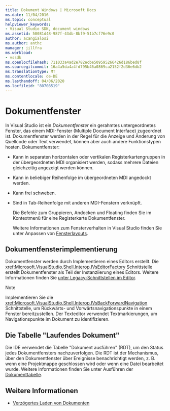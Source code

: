 ```yaml
---
title: Dokument Windows | Microsoft Docs
ms.date: 11/04/2016
ms.topic: conceptual
helpviewer_keywords:
- Visual Studio SDK, document windows
ms.assetid: 50081d48-987f-43db-8bf9-51b7cf76e9c0
author: acangialosi
ms.author: anthc
manager: jillfra
ms.workload:
- vssdk
ms.openlocfilehash: 711033a4ad2e782ecbe509595266426d186bed8f
ms.sourcegitcommit: 16a4a5da4a4fd795b46a0869ca2152f2d36e6db2
ms.translationtype: MT
ms.contentlocale: de-DE
ms.lasthandoff: 04/06/2020
ms.locfileid: "80708519"
---
```

# <a name="document-windows"></a>Dokumentfenster
In Visual Studio ist ein *Dokumentfenster* ein gerahmtes untergeordnetes Fenster, das einem MDI-Fenster (Multiple Document Interface) zugeordnet ist. Dokumentfenster werden in der Regel für die Anzeige und Änderung von Quellcode oder Text verwendet, können aber auch andere Funktionstypen hosten. Dokumentfenster:

- Kann in separaten horizontalen oder vertikalen Registerkartengruppen in der übergeordneten MDI organisiert werden, sodass mehrere Dateien gleichzeitig angezeigt werden können.

- Kann in beliebiger Reihenfolge im übergeordneten MDI angedockt werden.

- Kann frei schweben.

- Sind in Tab-Reihenfolge mit anderen MDI-Fenstern verknüpft.

  Die Befehle zum Gruppieren, Andocken und Floating finden Sie im Kontextmenü für eine Registerkarte Dokumentfenster.

  Weitere Informationen zum Fensterverhalten in Visual Studio finden Sie unter Anpassen von [Fensterlayouts](../../ide/customizing-window-layouts-in-visual-studio.md).

## <a name="document-window-implementation"></a>Dokumentfensterimplementierung
 Dokumentfenster werden durch Implementieren eines Editors erstellt. Die <xref:Microsoft.VisualStudio.Shell.Interop.IVsEditorFactory> Schnittstelle erstellt Dokumentfenster als Teil der Instanziierung eines Editors. Weitere Informationen finden Sie [unter Legacy-Schnittstellen im Editor](/visualstudio/extensibility/legacy-interfaces-in-the-editor?view=vs-2015).

> [!NOTE]
> Implementieren Sie die <xref:Microsoft.VisualStudio.Shell.Interop.IVsBackForwardNavigation> Schnittstelle, um Rückwärts- und Vorwärtsnavigationspunkte in einem Fenster bereitzustellen. Der Texteditor verwendet Textmarkierungen, um Navigationspunkte im Dokument zu identifizieren.

## <a name="the-running-document-table"></a>Die Tabelle "Laufendes Dokument"
 Die IDE verwendet die Tabelle "Dokument ausführen" (RDT), um den Status jedes Dokumentfensters nachzuverfolgen. Die RDT ist der Mechanismus, über den Dokumentfenster über Ereignisse benachrichtigt werden, z. B. wenn eine Projektmappe geschlossen wird oder wenn eine Datei bearbeitet wurde. Weitere Informationen finden Sie unter Ausführen der [Dokumenttabelle](../../extensibility/internals/running-document-table.md).

## <a name="see-also"></a>Weitere Informationen
- [Verzögertes Laden von Dokumenten](../../extensibility/internals/delayed-document-loading.md)
